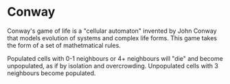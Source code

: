 # Conway
Conway's game of life is a "cellular automaton" invented by John Conway that models evolution of systems and complex life forms.
This game takes the form of a set of mathetmatical rules.

Populated cells with 0-1 neighbours or 4+ neighbours will "die" and become unpopulated, as if by isolation and overcrowding. Unpopulated cells with 3 neighbours become populated.
